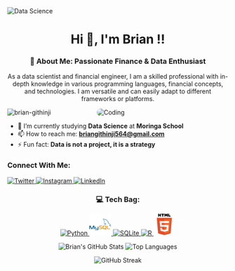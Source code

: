 <img align="top" alt="Data Science" width="900" height="400" src="https://miro.medium.com/v2/resize:fit:1400/format:webp/1*4-0ME_U9FP3wh7taOXA8sw.gif">

<h1 align="center">Hi 👋, I'm Brian !!</h1>
<h3 align="center">💫 About Me: Passionate Finance & Data Enthusiast</h3>

<p align="center">
  As a data scientist and financial engineer, I am a skilled professional with in-depth knowledge in various programming languages, financial concepts, and technologies. 
  I am versatile and can easily adapt to different frameworks or platforms.
</p>

<img align="right" alt="Coding" width="300" style="border-radius: 15px;" src="https://cdn.dribbble.com/users/1210339/screenshots/2776561/einstein_cycling.gif">

<p align="left"> 
  <img src="https://komarev.com/ghpvc/?username=brian-githinji&label=Profile%20views&color=0e75b6&style=flat" alt="brian-githinji" /> 
</p>

- 🔭 I’m currently studying **Data Science** at **Moringa School**
- 📫 How to reach me: **briangithinji564@gmail.com**
- ⚡ Fun fact: **Data is not a project, it is a strategy**

<h3 align="left">Connect With Me:</h3>
<p align="left"> 
  <a href="https://twitter.com/FvdedP" target="blank">
    <img src="https://cdn.jsdelivr.net/npm/simple-icons@v3/icons/twitter.svg" alt="Twitter" height="30" width="40" />
  </a> 
  <a href="https://www.instagram.com/_.just_brian._/?hl=en" target="blank">
    <img src="https://raw.githubusercontent.com/rahuldkjain/github-profile-readme-generator/master/src/images/icons/Social/instagram.svg" alt="Instagram" height="30" width="40" />
  </a>
  <a href="https://www.linkedin.com/in/brian-githinji-a9903023a/" target="blank">
    <img src="https://cdn.jsdelivr.net/npm/simple-icons@v3/icons/linkedin.svg" alt="LinkedIn" height="30" width="40" />
  </a>
</p>



<h3 align="center">💻 Tech Bag:</h3>
<p align="center">
  <a href="https://www.python.org" target="_blank" rel="noreferrer">
    <img src="https://cdn4.iconfinder.com/data/icons/logos-and-brands/512/267_Python_logo-1024.png" alt="Python" width="50" height="50"/>
  </a>
  <a href="https://www.mysql.com/" target="_blank" rel="noreferrer"> 
    <img src="https://raw.githubusercontent.com/devicons/devicon/master/icons/mysql/mysql-original-wordmark.svg" alt="MySQL" width="50" height="50"/>
  </a> 
  <a href="https://www.sqlite.org/" target="_blank" rel="noreferrer"> 
    <img src="https://www.vectorlogo.zone/logos/sqlite/sqlite-icon.svg" alt="SQLite" width="50" height="50"/>
  </a>
  <a href="https://www.r-project.org/" target="_blank" rel="noreferrer"> 
    <img src="https://www.r-project.org/logo/Rlogo.svg" alt="R" width="50" height="50"/>
  </a>
  <a href="https://www.w3.org/html/" target="_blank" rel="noreferrer">
    <img src="https://raw.githubusercontent.com/devicons/devicon/master/icons/html5/html5-original-wordmark.svg" alt="HTML5" width="50" height="50"/> 
  </a>
</p>

<p align="center">
  <img src="https://github-readme-stats.vercel.app/api?username=BrianGithinji-BMG&show_icons=true&theme=chartreuse-dark" alt="Brian's GitHub Stats" />
  <img src="https://github-readme-stats.vercel.app/api/top-langs/?username=BrianGithinji-BMG&layout=compact&theme=chartreuse-dark" alt="Top Languages" />
</p>

<p align="center">
  <img src="https://github-readme-streak-stats.herokuapp.com/?user=BrianGithinji-BMG&&show_icons=true&theme=chartreuse-dark" alt="GitHub Streak" />
</p>
